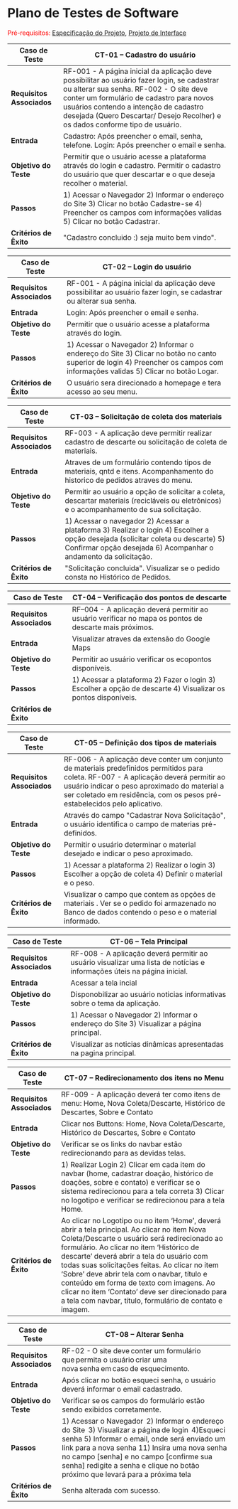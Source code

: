 # Plano de Testes de Software

<span style="color:red">Pré-requisitos: <a href="2-Especificação do Projeto.md"> Especificação do Projeto</a></span>, <a href="3-Projeto de Interface.md"> Projeto de Interface</a>

|Caso de Teste |CT-01 – Cadastro do usuário |
|--------------------|----------------------------------------------------------------------|
|**Requisitos Associados** | RF-001 - A página inicial da aplicação deve possibilitar ao usuário fazer login, se cadastrar ou alterar sua senha. RF-002 - O site deve conter um formulário de cadastro para novos usuários contendo a intenção de cadastro desejada (Quero Descartar/ Desejo Recolher) e os dados conforme tipo de usuário. |
|**Entrada** | Cadastro: Após preencher o email, senha, telefone. Login: Após preencher o email e senha. |
|**Objetivo do Teste** | Permitir que o usuário acesse a plataforma através do login e cadastro. Permitir o cadastro do usuário que quer descartar e o que deseja recolher o material.  |
|**Passos** | 1) Acessar o Navegador  2) Informar o endereço do Site  3) Clicar no botão Cadastre-se  4) Preencher os campos com informações validas 5) Clicar no botão Cadastrar. |
|**Critérios de Êxito** | "Cadastro concluido :) seja muito bem vindo". |

|Caso de Teste |CT-02 – Login do usuário |
|--------------------|----------------------------------------------------------------------|
|**Requisitos Associados** | RF-001 - A página inicial da aplicação deve possibilitar ao usuário fazer login, se cadastrar ou alterar sua senha. |
|**Entrada** | Login: Após preencher o email e senha. |
|**Objetivo do Teste** | Permitir que o usuário acesse a plataforma através do login. |
|**Passos** | 1) Acessar o Navegador  2) Informar o endereço do Site  3) Clicar no botão no canto superior de login  4) Preencher os campos com informações validas 5) Clicar no botão Logar. |
|**Critérios de Êxito** | O usuário sera direcionado a homepage e tera acesso ao seu menu. |

|Caso de Teste |CT-03 – Solicitação de coleta dos materiais |
|--------------------|----------------------------------------------------------------------|
|**Requisitos Associados** | RF-003 - A aplicação deve permitir realizar cadastro de descarte ou solicitação de coleta de materiais. |
|**Entrada** | Atraves de um formulário contendo tipos de materiais, qntd e itens. Acompanhamento do historico de pedidos atraves do menu. |
|**Objetivo do Teste** | Permitir ao usuário a opção de solicitar a coleta, descartar materiais (recicláveis ou eletrônicos) e o acompanhamento de sua solicitação. |
|**Passos** | 1) Acessar o navegador 2) Acessar a plataforma 3) Realizar o login 4) Escolher a opção desejada (solicitar coleta ou descarte) 5) Confirmar opção desejada 6) Acompanhar o andamento da solicitação.   |
|**Critérios de Êxito** | "Solicitação concluida". Visualizar se o pedido consta no Histórico de Pedidos.  |

|Caso de Teste |CT-04 – Verificação dos pontos de descarte |
|--------------------|----------------------------------------------------------------------|
|**Requisitos Associados** | RF–004 - A aplicação deverá permitir ao usuário verificar no mapa os pontos de descarte mais próximos. |
|**Entrada** | Visualizar atraves da extensão do Google Maps |
|**Objetivo do Teste** | Permitir ao usuário verificar os ecopontos disponíveis.  |
|**Passos** | 1) Acessar a plataforma 2) Fazer o login 3) Escolher a opção de descarte 4) Visualizar os pontos disponíveis.  |
|**Critérios de Êxito** |  |

|Caso de Teste |CT-05 – Definição dos tipos de materiais  |
|--------------------|----------------------------------------------------------------------|
|**Requisitos Associados** | RF-006 - A aplicação deve conter um conjunto de materiais predefinidos permitidos para coleta. RF-007 - A aplicação deverá permitir ao usuário indicar o peso aproximado do material a ser coletado em residência, com os pesos pré-estabelecidos pelo aplicativo. |
|**Entrada** | Através do campo "Cadastrar Nova Solicitação", o usuário identifica o campo de materias pré-definidos. |
|**Objetivo do Teste** | Permitir o usuário determinar o material desejado e indicar o peso aproximado. |
|**Passos** | 1) Acessar a plataforma 2) Realizar o login 3) Escolher a opção de coleta 4) Definir o material e o peso. |
|**Critérios de Êxito** | Visualizar o campo que contem as opções de materiais . Ver se o pedido foi armazenado no Banco de dados contendo o peso e o material informado. |

|Caso de Teste |CT-06 – Tela Principal |
|--------------------|----------------------------------------------------------------------|
|**Requisitos Associados** | RF-008 - A aplicação deverá permitir ao usuário visualizar uma lista de notícias e informações úteis na página inicial. |
|**Entrada** | Acessar a tela incial |
|**Objetivo do Teste** | Disponobilizar ao usuário noticias informativas sobre o tema da aplicação. |
|**Passos** |1) Acessar o Navegador 2) Informar o endereço do Site 3) Visualizar a página principal. |
|**Critérios de Êxito** | Visualizar as noticias dinâmicas apresentadas na pagina principal. |  

|Caso de Teste |CT-07 – Redirecionamento dos itens no Menu |
|--------------------|----------------------------------------------------------------------|
|**Requisitos Associados** |RF-009 - A aplicação deverá ter como itens de menu: Home, Nova Coleta/Descarte, Histórico de Descartes, Sobre e Contato |
|**Entrada** | Clicar nos Buttons: Home, Nova Coleta/Descarte, Histórico de Descartes, Sobre e Contato |
|**Objetivo do Teste** | Verificar se os links do navbar estão redirecionando para as devidas telas. |
|**Passos** |1) Realizar Login  2) Clicar em cada item do navbar (home, cadastrar doação, histórico de doações, sobre e contato) e verificar se o sistema redirecionou para a tela correta 3) Clicar no logotipo e verificar se redirecionou para a tela Home.  |
|**Critérios de Êxito** |Ao clicar no Logotipo ou no item ‘Home’, deverá abrir a tela principal. Ao clicar no item Nova Coleta/Descarte o usuário será redirecionado ao formulário. Ao clicar no item ‘Histórico de descarte’ deverá abrir a tela do usuário com todas suas solicitações feitas.  Ao clicar no item ‘Sobre’ deve abrir tela com o navbar, título e conteúdo em forma de texto com imagens. Ao clicar no item ‘Contato’ deve ser direcionado para a tela com navbar, título, formulário de contato e imagem.   |  

|Caso de Teste |CT-08 – Alterar Senha  |
|--------------------|----------------------------------------------------------------------|
|**Requisitos Associados** |RF-02 - O site deve conter um formulário que permita o usuário criar uma nova senha em caso de esquecimento. |
|**Entrada** | Após clicar no botão esqueci senha, o usuário deverá informar o email cadastrado. |
|**Objetivo do Teste** | Verificar se os campos do formulário estão sendo exibidos corretamente.  |
|**Passos** |1) Acessar o Navegador  2) Informar o endereço do Site  3) Visualizar a página de login  4)Esqueci senha 5) Informar o email, onde será enviado um link para a nova senha 11) Insira uma nova senha no campo [senha] e no campo [confirme sua senha] redigite a senha e clique no botão próximo que levará para a próxima tela |
|**Critérios de Êxito** | Senha alterada com sucesso. |
